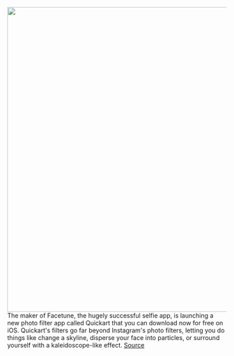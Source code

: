 <img src='https://cdn.vox-cdn.com/thumbor/60CyDTWB7wUZr8d57adkApKdp3E=/0x0:1920x1080/1200x800/filters:focal(807x387:1113x693)/cdn.vox-cdn.com/uploads/chorus_image/image/67030245/Screen_Shot_2020_07_07_at_12.18.08_PM.0.png' width='700px' /><br/>
The maker of Facetune, the hugely successful selfie app, is launching a new photo filter app called Quickart that you can download now for free on iOS. Quickart's filters go far beyond Instagram's photo filters, letting you do things like change a skyline, disperse your face into particles, or surround yourself with a kaleidoscope-like effect.
<a href='https://www.theverge.com/2020/7/8/21316375/quickart-lightricks-facetune-photo-filter-app'> Source <a/>